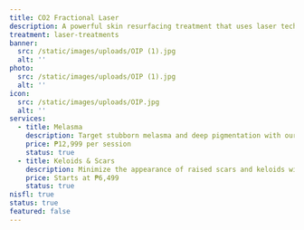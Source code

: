 ```yaml
---
title: CO2 Fractional Laser
description: A powerful skin resurfacing treatment that uses laser technology to target deep layers of the skin, stimulating collagen production and promoting skin regeneration. CO2 Fractional Laser effectively treats various skin concerns such as pigmentation, acne scars, keloids, wrinkles, and uneven texture — revealing smoother, clearer, and younger-looking skin with minimal downtime.
treatment: laser-treatments
banner:
  src: /static/images/uploads/OIP (1).jpg
  alt: ''
photo:
  src: /static/images/uploads/OIP (1).jpg
  alt: ''
icon:
  src: /static/images/uploads/OIP.jpg
  alt: ''
services:
  - title: Melasma
    description: Target stubborn melasma and deep pigmentation with our CO2 Fractional Laser. This advanced treatment penetrates the skin to break down dark patches while boosting collagen and cellular renewal. Ideal for clients struggling with hormonal or sun-induced melasma, it brightens and evens out skin tone with lasting results.
    price: ₱12,999 per session
    status: true
  - title: Keloids & Scars
    description: Minimize the appearance of raised scars and keloids with precision laser technology. CO2 Fractional Laser softens scar tissue, reduces redness, and smooths out uneven skin texture over time. Best for surgical scars, acne scars, or trauma-induced keloids. Price varies depending on size and area treated.
    price: Starts at ₱6,499
    status: true  
nisfl: true
status: true
featured: false
---
```


